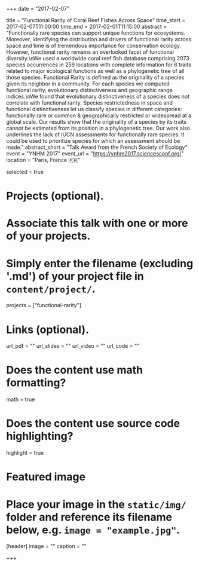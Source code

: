 +++
date = "2017-02-07"

title = "Functional Rarity of Coral Reef Fishes Across Space"
time_start = 2017-02-07T11:00:00
time_end = 2017-02-01T11:15:00
abstract = "Functionally  rare  species  can  support  unique  functions  for  ecosystems.   Moreover,  identifying the distribution and drivers of functional rarity across space and time is of tremendous importance for conservation ecology.  However, functional rarity remains an overlooked facet of functional diversity.\nWe used a worldwide coral reef fish database comprising 2073 species occurrences in 259 locations with complete information for 6 traits related to major ecological functions as well as a phylogenetic tree of all those species.  Functional Rarity is defined as the originality of a species given its neighbor in a community.  For each species we computed functional rarity, evolutionary distinctiveness and geographic range indices.\nWe found that evolutionary distinctiveness of a species does not correlate with functional rarity. Species restrictedness in space and functional distinctiveness let us classify species in different categories:  functionally rare or common & geographically restricted or widespread at a global scale. Our  results  show  that  the  originality  of  a  species  by  its  traits  cannot  be  estimated  from  its position  in  a  phylogenetic  tree.   Our  work  also  underlines  the  lack  of  IUCN  assessments  for functionally rare species.  It could be used to prioritize species for which an assessment should be made."
abstract_short = "Talk Award from the French Society of Ecology"
event = "YNHM 2017"
event_url = "https://ynhm2017.sciencesconf.org/"
location = "Paris, France :fr:"

selected = true

# Projects (optional).
#   Associate this talk with one or more of your projects.
#   Simply enter the filename (excluding '.md') of your project file in `content/project/`.
projects = ["functional-rarity"]

# Links (optional).
url_pdf = ""
url_slides = ""
url_video = ""
url_code = ""

# Does the content use math formatting?
math = true

# Does the content use source code highlighting?
highlight = true

# Featured image
# Place your image in the `static/img/` folder and reference its filename below, e.g. `image = "example.jpg"`.
[header]
image = ""
caption = ""

+++
